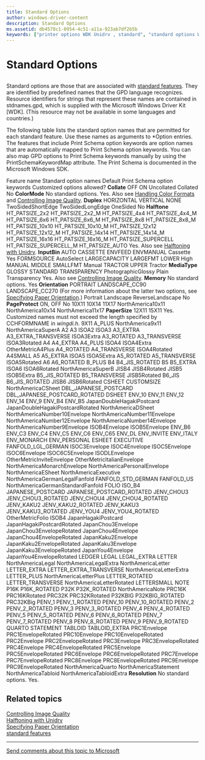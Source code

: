 ```yaml
---
title: Standard Options
author: windows-driver-content
description: Standard Options
ms.assetid: db4578c1-0954-4c51-a11a-923ab7df2b5b
keywords: ["printer options WDK Unidrv , standard", "standard options WDK Unidrv"]
---
```


# Standard Options


## <a href="" id="ddk-standard-options-gg"></a>


Standard options are those that are associated with [standard features](standard-features.md). They are identified by predefined names that the GPD language recognizes. Resource identifiers for strings that represent these names are contained in stdnames.gpd, which is supplied with the Microsoft Windows Driver Kit \[WDK\]. (This resource may not be available in some languages and countries.)

The following table lists the standard option names that are permitted for each standard feature. Use these names as arguments to \*Option entries. The features that include Print Schema option keywords are option names that are automatically mapped to Print Schema option keywords. You can also map GPD options to Print Schema keywords manually by using the PrintSchemaKeywordMap attribute. The Print Schema is documented in the Microsoft Windows SDK.

Feature name
Standard option names
Default Print Schema option keywords
Customized options allowed?
**Collate**
OFF
ON
Uncollated
Collated
No
**ColorMode**
No standard options.
Yes. Also see [Handling Color Formats](handling-color-formats.md) and [Controlling Image Quality](controlling-image-quality.md).
**Duplex**
HORIZONTAL
VERTICAL
NONE
TwoSidedShortEdge
TwoSidedLongEdge
OneSided
No
**Halftone**
HT\_PATSIZE\_2x2
HT\_PATSIZE\_2x2\_M
HT\_PATSIZE\_4x4
HT\_PATSIZE\_4x4\_M
HT\_PATSIZE\_6x6
HT\_PATSIZE\_6x6\_M
HT\_PATSIZE\_8x8
HT\_PATSIZE\_8x8\_M
HT\_PATSIZE\_10x10
HT\_PATSIZE\_10x10\_M
HT\_PATSIZE\_12x12
HT\_PATSIZE\_12x12\_M
HT\_PATSIZE\_14x14
HT\_PATSIZE\_14x14\_M
HT\_PATSIZE\_16x16
HT\_PATSIZE\_16x16\_M
HT\_PATSIZE\_SUPERCELL
HT\_PATSIZE\_SUPERCELL\_M
HT\_PATSIZE\_AUTO
Yes. Also see [Halftoning with Unidrv](halftoning-with-unidrv.md).
**InputBin**
AUTO
CASSETTE
ENVFEED
ENVMANUAL
Cassette
Yes
FORMSOURCE
AutoSelect
LARGECAPACITY
LARGEFMT
LOWER
High
MANUAL
MIDDLE
SMALLFMT
Manual
TRACTOR
UPPER
Tractor
**MediaType**
GLOSSY
STANDARD
TRANSPARENCY
PhotographicGlossy
Plain
Transparency
Yes. Also see [Controlling Image Quality](controlling-image-quality.md).
**Memory**
No standard options.
Yes
**Orientation**
PORTRAIT
LANDSCAPE\_CC90
LANDSCAPE\_CC270
(For more information about the latter two options, see [Specifying Paper Orientation](specifying-paper-orientation.md).)
Portrait
Landscape
ReverseLandscape
No
**PageProtect**
ON, OFF
No
10X11
10X14
11X17
NorthAmerica10x11
NorthAmerica10x14
NorthAmerica11x17
**PaperSize**
12X11
15X11
Yes. Customized names must not exceed the length specified by CCHFORMNAME in *wingdi.h*.
9X11
A\_PLUS
NorthAmerica9x11
NorthAmericaSuperA
A2
A3
ISOA2
ISOA3
A3\_EXTRA
A3\_EXTRA\_TRANSVERSE
ISOA3Extra
A3\_ROTATED
A3\_TRANSVERSE
ISOA3Rotated
A4
A4\_EXTRA
A4\_PLUS
ISOA4
ISOA4Extra
OtherMetricA4Plus
A4\_ROTATED
A4\_TRANSVERSE
ISOA4Rotated
A4SMALL
A5
A5\_EXTRA
ISOA5
ISOA5Extra
A5\_ROTATED
A5\_TRANSVERSE
ISOA5Rotated
A6
A6\_ROTATED
B\_PLUS
B4
B4\_JIS\_ROTATED
B5
B5\_EXTRA
ISOA6
ISOA6Rotated
NorthAmericaSuperB
JISB4
JISB4Rotated
JISB5
ISOB5Extra
B5\_JIS\_ROTATED
B5\_TRANSVERSE
JISB5Rotated
B6\_JIS
B6\_JIS\_ROTATED
JISB6
JISB6Rotated
CSHEET
CUSTOMSIZE
NorthAmericaCSheet
DBL\_JAPANESE\_POSTCARD
DBL\_JAPANESE\_POSTCARD\_ROTATED
DSHEET
ENV\_10
ENV\_11
ENV\_12
ENV\_14
ENV\_9
ENV\_B4
ENV\_B5
JapanDoubleHagakiPostcard
JapanDoubleHagakiPostcardRotated
NorthAmericaDSheet
NorthAmericaNumber10Envelope
NorthAmericaNumber11Envelope
NorthAmericaNumber12Envelope
NorthAmericaNumber14Envelope
NorthAmericaNumber9Envelope
ISOB4Envelope
ISOB5Envelope
ENV\_B6
ENV\_C3
ENV\_C4
ENV\_C5
ENV\_C6
ENV\_C65
ENV\_DL
ENV\_INVITE
ENV\_ITALY
ENV\_MONARCH
ENV\_PERSONAL
ESHEET
EXECUTIVE
FANFOLD\_LGL\_GERMAN
ISOC3Envelope
ISOC4Envelope
ISOC5Envelope
ISOC6Envelope
ISOC6C5Envelope
ISODLEnvelope
OtherMetricInviteEnvelope
OtherMetricItalianEnvelope
NorthAmericaMonarchEnvelope
NorthAmericaPersonalEnvelope
NorthAmericaESheet
NorthAmericaExecutive
NorthAmericaGermanLegalFanfold
FANFOLD\_STD\_GERMAN
FANFOLD\_US
NorthAmericaGermanStandardFanfold
FOLIO
ISO\_B4
JAPANESE\_POSTCARD
JAPANESE\_POSTCARD\_ROTATED
JENV\_CHOU3
JENV\_CHOU3\_ROTATED
JENV\_CHOU4
JENV\_CHOU4\_ROTATED
JENV\_KAKU2
JENV\_KAKU2\_ROTATED
JENV\_KAKU3
JENV\_KAKU3\_ROTATED
JENV\_YOU4
JENV\_YOU4\_ROTATED
OtherMetricFolio
ISOB4
JapanHagakiPostcard
JapanHagakiPostcardRotated
JapanChou3Envelope
JapanChou3EnvelopeRotated
JapanChou4Envelope
JapanChou4EnvelopeRotated
JapanKaku2Envelope
JapanKaku2EnvelopeRotated
JapanKaku3Envelope
JapanKaku3EnvelopeRotated
JapanYou4Envelope
JapanYou4EnvelopeRotated
LEDGER
LEGAL
LEGAL\_EXTRA
LETTER
NorthAmericaLegal
NorthAmericaLegalExtra
NorthAmericaLetter
LETTER\_EXTRA
LETTER\_EXTRA\_TRANSVERSE
NorthAmericaLetterExtra
LETTER\_PLUS
NorthAmericaLetterPlus
LETTER\_ROTATED
LETTER\_TRANSVERSE
NorthAmericaLetterRotated
LETTERSMALL
NOTE
P16K
P16K\_ROTATED
P32K
P32K\_ROTATED
NorthAmericaNote
PRC16K
PRC16KRotated
PRC32K
PRC32KRotated
P32KBIG
P32KBIG\_ROTATED
PRC32KBig
PENV\_1
PENV\_1\_ROTATED
PENV\_10
PENV\_10\_ROTATED
PENV\_2
PENV\_2\_ROTATED
PENV\_3
PENV\_3\_ROTATED
PENV\_4
PENV\_4\_ROTATED
PENV\_5
PENV\_5\_ROTATED
PENV\_6
PENV\_6\_ROTATED
PENV\_7
PENV\_7\_ROTATED
PENV\_8
PENV\_8\_ROTATED
PENV\_9
PENV\_9\_ROTATED
QUARTO
STATEMENT
TABLOID
TABLOID\_EXTRA
PRC1Envelope
PRC1EnvelopeRotated
PRC10Envelope
PRC10EnvelopeRotated
PRC2Envelope
PRC2EnvelopeRotated
PRC3Envelope
PRC3EnvelopeRotated
PRC4Envelope
PRC4EnvelopeRotated
PRC5Envelope
PRC5EnvelopeRotated
PRC6Envelope
PRC6EnvelopeRotated
PRC7Envelope
PRC7EnvelopeRotated
PRC8Envelope
PRC8EnvelopeRotated
PRC9Envelope
PRC9EnvelopeRotated
NorthAmericaQuarto
NorthAmericaStatement
NorthAmericaTabloid
NorthAmericaTabloidExtra
**Resolution**
No standard options.
Yes.
 

## Related topics
[Controlling Image Quality](controlling-image-quality.md)  
[Halftoning with Unidrv](halftoning-with-unidrv.md)  
[Specifying Paper Orientation](specifying-paper-orientation.md)  
[standard features](standard-features.md)  

--------------------
[Send comments about this topic to Microsoft](mailto:wsddocfb@microsoft.com?subject=Documentation%20feedback%20%5Bprint\print%5D:%20Standard%20Options%20%20RELEASE:%20%289/1/2016%29&body=%0A%0APRIVACY%20STATEMENT%0A%0AWe%20use%20your%20feedback%20to%20improve%20the%20documentation.%20We%20don't%20use%20your%20email%20address%20for%20any%20other%20purpose,%20and%20we'll%20remove%20your%20email%20address%20from%20our%20system%20after%20the%20issue%20that%20you're%20reporting%20is%20fixed.%20While%20we're%20working%20to%20fix%20this%20issue,%20we%20might%20send%20you%20an%20email%20message%20to%20ask%20for%20more%20info.%20Later,%20we%20might%20also%20send%20you%20an%20email%20message%20to%20let%20you%20know%20that%20we've%20addressed%20your%20feedback.%0A%0AFor%20more%20info%20about%20Microsoft's%20privacy%20policy,%20see%20http://privacy.microsoft.com/default.aspx. "Send comments about this topic to Microsoft")


